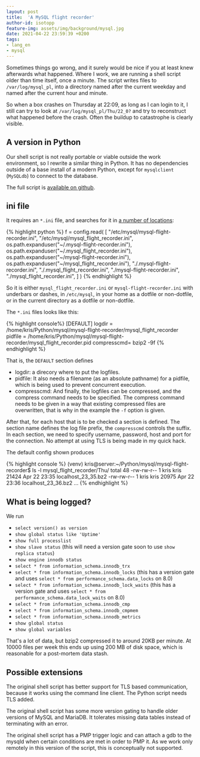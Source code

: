```yaml
---
layout: post
title:  'A MySQL flight recorder'
author-id: isotopp
feature-img: assets/img/background/mysql.jpg
date: 2021-04-22 23:59:39 +0200
tags:
- lang_en
- mysql
---
```


Sometimes things go wrong, and it surely would be nice if you at least knew afterwards what happened. Where I work, we are running a shell script older than time itself, once a minute. The script writes files to `/var/log/mysql_pl`, into a directory named after the current weekday and named after the current hour and minute.

So when a box crashes on Thursday at 22:09, as long as I can login to it, I still can try to look at `/var/log/mysql_pl/Thu/22_0?` and try to reconstruct what happened before the crash. Often the buildup to catastrophe is clearly visible.

## A version in Python

Our shell script is not really portable or viable outside the work environment, so I rewrite a similar thing in Python. It has no dependencies outside of a base install of a modern Python, except for `mysqlclient` (`MySQLdb`) to connect to the database.

The full script is [available on github](https://github.com/isotopp/mysql-dev-examples/tree/master/mysql-flight-recorder).

## ini file

It requires an `*.ini` file, and searches for it in [a number of locations](https://github.com/isotopp/mysql-dev-examples/blob/master/mysql-flight-recorder/flight_recorder.py#L299-L314):

{% highlight python %}
    f = config.read(
        [
            "/etc/mysql/mysql-flight-recorder.ini",
            "/etc/mysql/mysql_flight_recorder.ini",
            os.path.expanduser("~/.mysql-flight-recorder.ini"),
            os.path.expanduser("~/.mysql_flight_recorder.ini"),
            os.path.expanduser("~/mysql-flight-recorder.ini"),
            os.path.expanduser("~/mysql_flight_recorder.ini"),
            "./.mysql-flight-recorder.ini",
            "./.mysql_flight_recorder.ini",
            "./mysql-flight-recorder.ini",
            "./mysql_flight_recorder.ini",
        ]
    )
{% endhighlight %}

So it is either `mysql_flight_recorder.ini` or `mysql-flight-recorder.ini` with underbars or dashes, in `/etc/mysql`, in your home as a dotfile or non-dotfile, or in the current directory as a dotfile or non-dotfile.

The `*.ini` files looks like this:

{% highlight console%}
[DEFAULT]
logdir = /home/kris/Python/mysql/mysql-flight-recorder/mysql_flight_recorder
pidfile = /home/kris/Python/mysql/mysql-flight-recorder/mysql_flight_recorder.pid
compresscmd= bzip2 -9f
{% endhighlight %}

That is, the `DEFAULT` section defines

- logdir: a direcory where to put the logfiles. 
- pidfile: It also needs a filename (as an absolute pathname) for a pidfile, which is being used to prevent concurrent execution.
- compresscmd: And finally, the logfiles can be compressed, and the compress command needs to be specified. The compress command needs to be given in a way that existing compressed files are overwritten, that is why in the example the `-f` option is given.

After that, for each host that is to be checked a section is defined. The section name defines the log file prefix, the `compresscmd` controls the suffix. In each section, we need to specify username, password, host and port for the connection. No attempt at using TLS is being made in my quick hack.

The default config shown produces

{% highlight console %}
(venv) kris@server:~/Python/mysql/mysql-flight-recorder$ ls -l mysql_flight_recorder/Thu/
total 48
-rw-rw-r-- 1 kris kris 21424 Apr 22 23:35 localhost_23_35.bz2
-rw-rw-r-- 1 kris kris 20975 Apr 22 23:36 localhost_23_36.bz2
...
{% endhighlight %}


## What is being logged?

We run

- `select version() as version`
- `show global status like 'Uptime'`
- `show full processlist`
- `show slave status` (this will need a version gate soon to use `show replica status`)
- `show engine innodb status`
- `select * from information_schema.innodb_trx`
- `select * from information_schema.innodb_locks` (this has a version gate and uses `select * from performance_schema.data_locks` on 8.0)
- `select * from information_schema.innodb_lock_waits` (this has a version gate and uses `select * from performance_schema.data_lock_waits` on 8.0)
- `select * from information_schema.innodb_cmp`
- `select * from information_schema.innodb_cmpmem`
- `select * from information_schema.innodb_metrics`
- `show global status`
- `show global variables`

That's a lot of data, but bzip2 compressed it to around 20KB per minute. At 10000 files per week this ends up using 200 MB of disk space, which is reasonable for a post-mortem data stash.

## Possible extensions

The original shell script has better support for TLS based communication, because it works using the command line client. The Python script needs TLS added.

The original shell script has some more version gating to handle older versions of MySQL and MariaDB. It tolerates missing data tables instead of terminating with an error.

The original shell script has a PMP trigger logic and can attach a gdb to the mysqld when certain conditions are met in order to PMP it. As we work only remotely in this version of the script, this is conceptually not supported.

